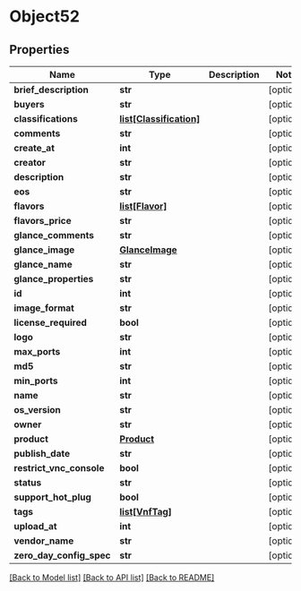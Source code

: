 # Object52

## Properties
Name | Type | Description | Notes
------------ | ------------- | ------------- | -------------
**brief_description** | **str** |  | [optional] 
**buyers** | **str** |  | [optional] 
**classifications** | [**list[Classification]**](Classification.md) |  | [optional] 
**comments** | **str** |  | [optional] 
**create_at** | **int** |  | [optional] 
**creator** | **str** |  | [optional] 
**description** | **str** |  | [optional] 
**eos** | **str** |  | [optional] 
**flavors** | [**list[Flavor]**](Flavor.md) |  | [optional] 
**flavors_price** | **str** |  | [optional] 
**glance_comments** | **str** |  | [optional] 
**glance_image** | [**GlanceImage**](GlanceImage.md) |  | [optional] 
**glance_name** | **str** |  | [optional] 
**glance_properties** | **str** |  | [optional] 
**id** | **int** |  | [optional] 
**image_format** | **str** |  | [optional] 
**license_required** | **bool** |  | [optional] 
**logo** | **str** |  | [optional] 
**max_ports** | **int** |  | [optional] 
**md5** | **str** |  | [optional] 
**min_ports** | **int** |  | [optional] 
**name** | **str** |  | [optional] 
**os_version** | **str** |  | [optional] 
**owner** | **str** |  | [optional] 
**product** | [**Product**](Product.md) |  | [optional] 
**publish_date** | **str** |  | [optional] 
**restrict_vnc_console** | **bool** |  | [optional] 
**status** | **str** |  | [optional] 
**support_hot_plug** | **bool** |  | [optional] 
**tags** | [**list[VnfTag]**](VnfTag.md) |  | [optional] 
**upload_at** | **int** |  | [optional] 
**vendor_name** | **str** |  | [optional] 
**zero_day_config_spec** | **str** |  | [optional] 

[[Back to Model list]](../README.md#documentation-for-models) [[Back to API list]](../README.md#documentation-for-api-endpoints) [[Back to README]](../README.md)



